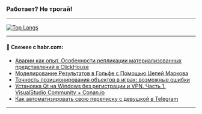 ### Работает? Не трогай!

---
<!--
#### 🛠️ Technical stack:

![Java](https://img.shields.io/badge/Java-informational?logo=Oracle&style=flat&logoColor=white&color=FF4500)
![Kotlin](https://img.shields.io/badge/Kotlin-informational?logo=Kotlin&style=flat&logoColor=white&color=774D97)
![TS](https://img.shields.io/badge/TypeScript-informational?logo=typeScript&style=flat&logoColor=black&color=017acc)
![Python](https://img.shields.io/badge/Python-informational?logo=Python&style=flat&logoColor=black&color=ffdd54) <br>
![Spring](https://img.shields.io/badge/Spring-informational?logo=Spring&style=flat&logoColor=white&color=6DB33F) 
![SpringBoot](https://img.shields.io/badge/SpringBoot-informational?logo=SpringBoot&style=flat&logoColor=white&color=6DB33F)
![Nest](https://img.shields.io/badge/NestJS-informational?logo=NestJS&style=flat&logoColor=white&color=E0234E) 
![NodeJS](https://img.shields.io/badge/NodeJS-informational?logo=node.js&style=flat&logoColor=white&color=70A760)<br>
![PostgreSQL](https://img.shields.io/badge/PostgreSQL-informational?logo=PostgreSQL&style=flat&logoColor=white&color=DAA520)
![MongoDB](https://img.shields.io/badge/MongoDB-informational?logo=MongoDB&style=flat&logoColor=white&color=870000)
![Apache](https://img.shields.io/badge/Apache-informational?logo=apache&style=flat&logoColor=white&color=f74e28)

___ 
-->

<!--- #### 🛠️ : --->

[![Top Langs](https://github-readme-stats-82jvfl3w3-advtsettinggmailcoms-projects.vercel.app/api/top-langs/?username=zloylis&langs_count=10&hide_title=true&title_color=e6edf3&size_weight=0.5&count_weight=0.5&layout=compact&hide_progress=true&hide_border=true&theme=dracula)](https://github.com/zloylis)

<!---


####  :octocat:&nbsp;&nbsp; Статистика:

![GitHub stats](https://github-readme-stats-u2qms2cxw-advtsettinggmailcoms-projects.vercel.app/api?username=zloylis&show_icons=true&hide_border=true&theme=dracula&title_color=e6edf3&include_all_commits=true&count_private=true&hide_rank=false&hide_title=true&rank_icon=github)
-->
---

#### 💬 Свежее с habr.com:

<!-- BLOG-POST-LIST:START -->
- [Аварии как опыт. Особенности репликации материализованных представлений в ClickHouse](https://habr.com/ru/companies/flant/articles/875510/?utm_source=habrahabr&utm_medium=rss&utm_campaign=875510)
- [Моделирование Результатов в Гольфе с Помощью Цепей Маркова](https://habr.com/ru/articles/876818/?utm_source=habrahabr&utm_medium=rss&utm_campaign=876818)
- [Точность позиционирования объектов в играх: возможные ошибки](https://habr.com/ru/articles/876816/?utm_source=habrahabr&utm_medium=rss&utm_campaign=876816)
- [Установка Qt на Windows без регистрации и VPN. Часть 1. VisualStudio Community + Conan.io](https://habr.com/ru/articles/876802/?utm_source=habrahabr&utm_medium=rss&utm_campaign=876802)
- [Как автоматизировать свою переписку с девушкой в Telegram](https://habr.com/ru/articles/874412/?utm_source=habrahabr&utm_medium=rss&utm_campaign=874412)
<!-- BLOG-POST-LIST:END -->

---
